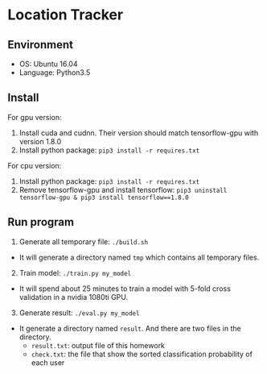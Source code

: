 # Location Tracker

## Environment

- OS: Ubuntu 16.04
- Language: Python3.5

## Install

For gpu version:
1. Install cuda and cudnn. Their version should match tensorflow-gpu with version 1.8.0
2. Install python package: `pip3 install -r requires.txt`

For cpu version:
1. Install python package: `pip3 install -r requires.txt`
2. Remove tensorflow-gpu and install tensorflow: `pip3 uninstall tensorflow-gpu & pip3 install tensorflow==1.8.0`

## Run program

1. Generate all temporary file: `./build.sh`
  - It will generate a directory named `tmp` which contains all temporary files.
2. Train model: `./train.py my_model`
  - It will spend about 25 minutes to train a model with 5-fold cross validation in a nvidia 1080ti GPU. 
3. Generate result: `./eval.py my_model`
  - It generate a directory named `result`. And there are two files in the directory.
    - `result.txt`: output file of this homework
    - `check.txt`: the file that show the sorted classification probability of each user
